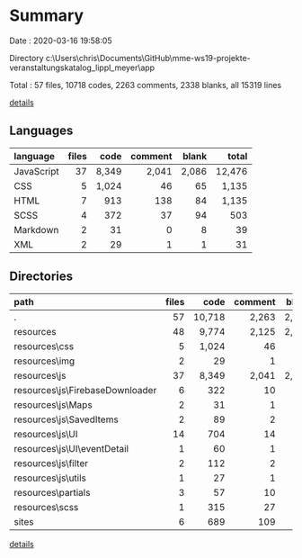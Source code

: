 # Summary

Date : 2020-03-16 19:58:05

Directory c:\Users\chris\Documents\GitHub\mme-ws19-projekte-veranstaltungskatalog_lippl_meyer\app

Total : 57 files,  10718 codes, 2263 comments, 2338 blanks, all 15319 lines

[details](details.md)

## Languages
| language | files | code | comment | blank | total |
| :--- | ---: | ---: | ---: | ---: | ---: |
| JavaScript | 37 | 8,349 | 2,041 | 2,086 | 12,476 |
| CSS | 5 | 1,024 | 46 | 65 | 1,135 |
| HTML | 7 | 913 | 138 | 84 | 1,135 |
| SCSS | 4 | 372 | 37 | 94 | 503 |
| Markdown | 2 | 31 | 0 | 8 | 39 |
| XML | 2 | 29 | 1 | 1 | 31 |

## Directories
| path | files | code | comment | blank | total |
| :--- | ---: | ---: | ---: | ---: | ---: |
| . | 57 | 10,718 | 2,263 | 2,338 | 15,319 |
| resources | 48 | 9,774 | 2,125 | 2,246 | 14,145 |
| resources\css | 5 | 1,024 | 46 | 65 | 1,135 |
| resources\img | 2 | 29 | 1 | 1 | 31 |
| resources\js | 37 | 8,349 | 2,041 | 2,086 | 12,476 |
| resources\js\FirebaseDownloader | 6 | 322 | 10 | 33 | 365 |
| resources\js\Maps | 2 | 31 | 1 | 7 | 39 |
| resources\js\SavedItems | 2 | 89 | 2 | 14 | 105 |
| resources\js\UI | 14 | 704 | 14 | 131 | 849 |
| resources\js\UI\eventDetail | 1 | 60 | 1 | 8 | 69 |
| resources\js\filter | 2 | 112 | 2 | 14 | 128 |
| resources\js\utils | 1 | 27 | 1 | 7 | 35 |
| resources\partials | 3 | 57 | 10 | 21 | 88 |
| resources\scss | 1 | 315 | 27 | 73 | 415 |
| sites | 6 | 689 | 109 | 76 | 874 |

[details](details.md)
